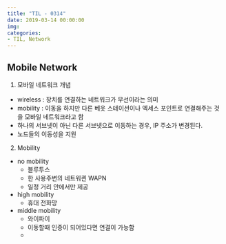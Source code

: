 ```yaml
---
title: "TIL - 0314"
date: 2019-03-14 00:00:00
img:
categories:
- TIL, Network
---
```


## Mobile Network

1. 모바일 네트워크 개념
- wireless : 장치를 연결하는 네트워크가 무선이라는 의미
- mobility : 이동을 하지만 다른 베읏 스테이션이나 엑세스 포인트로 연결해주는 것을 모바일 네트워크라고 함
- 하나의 서브넷이 아닌 다른 서브넷으로 이동하는 경우, IP 주소가 변경된다.
- 노드들의 이동성을 지원

2. Mobility
- no mobility
    - 블루투스
    - 한 사용주변의 네트워킌 WAPN
    - 일정 거리 안에서만 제공
- high mobility
    - 휴대 전화망
- middle mobility
    - 와이파이
    - 이동할때 인증이 되어있다면 연결이 가능함
    -
